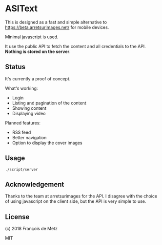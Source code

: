 # ASIText

This is designed as a fast and simple alternative to https://beta.arretsurimages.net/ for mobile devices.

Minimal javascript is used.

It use the public API to fetch the content and all credentials to the API. **Nothing is stored on the server**.

## Status

It's currently a proof of concept.

What's working:

- Login
- Listing and pagination of the content
- Showing content
- Displaying video

Planned features:

- RSS feed
- Better navigation
- Option to display the cover images

## Usage

    ./script/server

## Acknowledgement

Thanks to the team at arretsurimages for the API. I disagree with the choice of using javascript on the client side, but the API is very simple to use.

## License

(c) 2018 François de Metz

MIT
